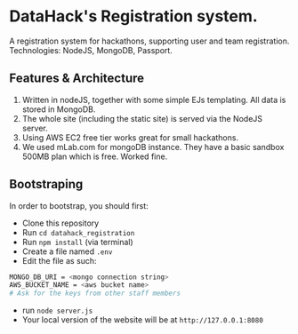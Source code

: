 # DataHack's Registration system.

A registration system for hackathons, supporting user and team registration.
Technologies: NodeJS, MongoDB, Passport.


## Features & Architecture
1) Written in nodeJS, together with some simple EJs templating. All data is stored in MongoDB.
2) The whole site (including the static site) is served via the NodeJS server.
3) Using AWS EC2 free tier works great for small hackathons.
4) We used mLab.com for mongoDB instance. They have a basic sandbox 500MB plan which is free. Worked fine.

## Bootstraping
In order to bootstrap, you should first:
* Clone this repository
* Run `cd datahack_registration`
* Run `npm install` (via terminal)
* Create a file named `.env`
* Edit the file as such:
```bash
MONGO_DB_URI = <mongo connection string>
AWS_BUCKET_NAME = <aws bucket name>
# Ask for the keys from other staff members
```

* run `node server.js`
* Your local version of the website will be at `http://127.0.0.1:8080`
